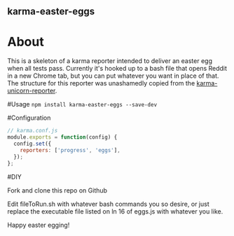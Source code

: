 ## karma-easter-eggs
# About
This is a skeleton of a karma reporter intended to deliver an easter egg when all tests pass. Currently it's hooked up to a bash file that opens Reddit in a new Chrome tab, but you can put whatever you want in place of that. The structure for this reporter was unashamedly copied from the [karma-unicorn-reporter](https://www.npmjs.com/package/karma-unicorn-reporter).

#Usage
`npm install karma-easter-eggs --save-dev`

#Configuration

```javascript
// karma.conf.js
module.exports = function(config) {
  config.set({
    reporters: ['progress', 'eggs'],
  });
};
```

#DIY

Fork and clone this repo on Github

Edit fileToRun.sh with whatever bash commands you so desire, or just replace the executable file listed on ln 16 of eggs.js with whatever you like.

Happy easter egging!

